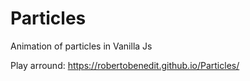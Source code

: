 # Particles
Animation of particles in Vanilla Js

Play arround: https://robertobenedit.github.io/Particles/

